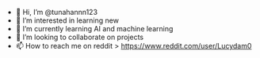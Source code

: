 - 👋 Hi, I’m @tunahannn123
- 👀 I’m interested in learning new 
- 🌱 I’m currently learning AI and machine learning
- 💞️ I’m looking to collaborate on projects
- 📫 How to reach me on reddit > https://www.reddit.com/user/Lucydam0

<!---
tunahannn123/tunahannn123 is a ✨ special ✨ repository because its `README.md` (this file) appears on your GitHub profile.
You can click the Preview link to take a look at your changes.
--->
